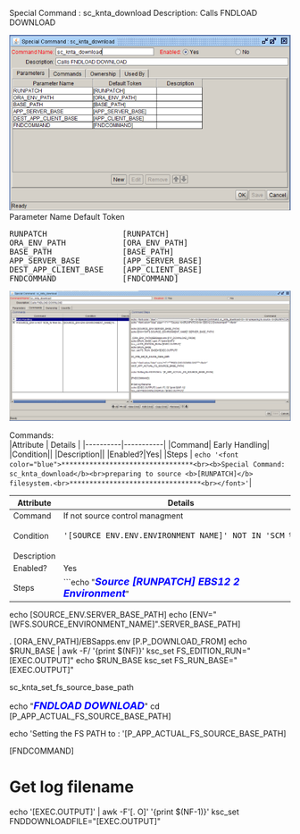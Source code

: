 
Special Command : sc_knta_download 
Description: Calls FNDLOAD DOWNLOAD
  
<img src="./sc_knta_download_parameters.PNG" width=800/>
Parameter Name    Default Token
<pre>
RUNPATCH                [RUNPATCH]
ORA_ENV_PATH            [ORA_ENV_PATH]
BASE_PATH               [BASE_PATH]
APP_SERVER_BASE         [APP_SERVER_BASE]
DEST_APP_CLIENT_BASE    [APP_CLIENT_BASE]
FNDCOMMAND              [FNDCOMMAND]
</pre>

<img src="./sc_knta_download_commands.PNG" width=800/>

Commands:<BR>
|Attribute |   Details | 
|----------|-----------|
|Command| Early Handling|
|Condition||
|Description||
|Enabled?|Yes|
|Steps  | ```echo '<font color="blue">*********************************<br><b>Special Command: sc_knta_download</b><br>preparing to source <b>[RUNPATCH]</b> filesystem.<br>*********************************<br></font>'```|

|Attribute |   Details | 
|----------|-----------|
|Command| If not source control managment|
|Condition|<pre>'[SOURCE_ENV.ENV.ENVIRONMENT_NAME]' NOT IN 'SCM_%'</pre>|
|Description||
|Enabled?|Yes|
|Steps  | ```echo "<font color="blue" size="+1">***Source <b>[RUNPATCH]</b> EBS12 2 Environment***</font>"

echo [SOURCE_ENV.SERVER_BASE_PATH]
echo [ENV="[WFS.SOURCE_ENVIRONMENT_NAME]".SERVER_BASE_PATH]

. [ORA_ENV_PATH]/EBSapps.env [P.P_DOWNLOAD_FROM]
echo $RUN_BASE | awk -F/ '{print $(NF)}'
ksc_set FS_EDITION_RUN="[EXEC.OUTPUT]"
echo $RUN_BASE
ksc_set FS_RUN_BASE="[EXEC.OUTPUT]"

sc_knta_set_fs_source_base_path

echo "<font color="blue" size="+1">***FNDLOAD DOWNLOAD***</font>"
cd [P_APP_ACTUAL_FS_SOURCE_BASE_PATH]

echo 'Setting the FS PATH to : '[P_APP_ACTUAL_FS_SOURCE_BASE_PATH]

[FNDCOMMAND]

# Get log filename
echo '[EXEC.OUTPUT]' | awk -F'[. O]' '{print $(NF-1)}'
ksc_set FNDDOWNLOADFILE="[EXEC.OUTPUT]"
```